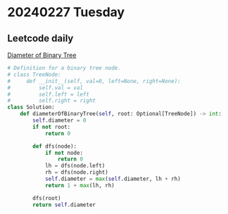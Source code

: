 # 20240227 Tuesday

## Leetcode daily

[Diameter of Binary Tree](https://leetcode.com/problems/diameter-of-binary-tree/?envType=daily-question&envId=2024-02-27)

```py
# Definition for a binary tree node.
# class TreeNode:
#     def __init__(self, val=0, left=None, right=None):
#         self.val = val
#         self.left = left
#         self.right = right
class Solution:
    def diameterOfBinaryTree(self, root: Optional[TreeNode]) -> int:
        self.diameter = 0
        if not root:
            return 0

        def dfs(node):
            if not node:
                return 0
            lh = dfs(node.left)
            rh = dfs(node.right)
            self.diameter = max(self.diameter, lh + rh)
            return 1 + max(lh, rh)

        dfs(root)
        return self.diameter

```
